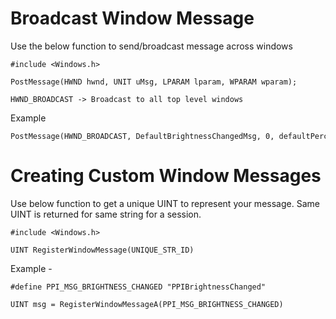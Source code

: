 # Broadcast Window Message

Use the below function to send/broadcast message across windows

```
#include <Windows.h>

PostMessage(HWND hwnd, UNIT uMsg, LPARAM lparam, WPARAM wparam);

HWND_BROADCAST -> Broadcast to all top level windows
```

Example

```
PostMessage(HWND_BROADCAST, DefaultBrightnessChangedMsg, 0, defaultPercentage);
```

# Creating Custom Window Messages

Use below function to get a unique UINT to represent your message. Same UINT is returned for same string for a session.

```
#include <Windows.h>

UINT RegisterWindowMessage(UNIQUE_STR_ID)
```

Example - 

```
#define PPI_MSG_BRIGHTNESS_CHANGED "PPIBrightnessChanged"

UINT msg = RegisterWindowMessageA(PPI_MSG_BRIGHTNESS_CHANGED)
```